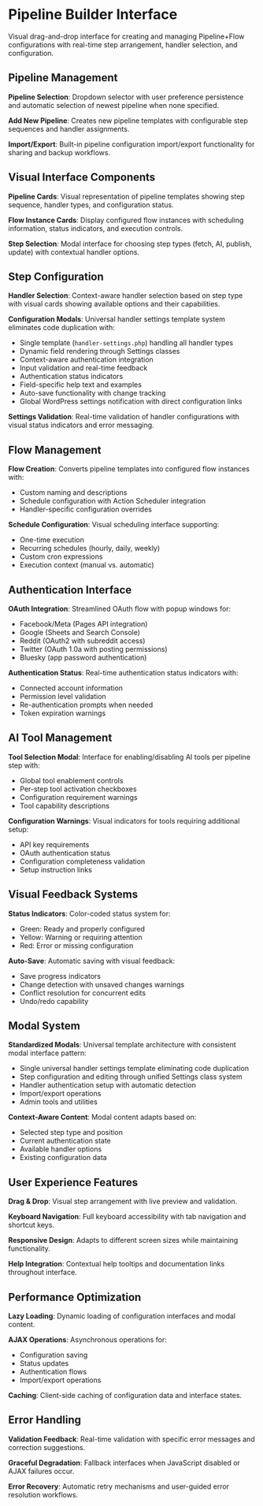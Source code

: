 # Pipeline Builder Interface

Visual drag-and-drop interface for creating and managing Pipeline+Flow configurations with real-time step arrangement, handler selection, and configuration.

## Pipeline Management

**Pipeline Selection**: Dropdown selector with user preference persistence and automatic selection of newest pipeline when none specified.

**Add New Pipeline**: Creates new pipeline templates with configurable step sequences and handler assignments.

**Import/Export**: Built-in pipeline configuration import/export functionality for sharing and backup workflows.

## Visual Interface Components

**Pipeline Cards**: Visual representation of pipeline templates showing step sequence, handler types, and configuration status.

**Flow Instance Cards**: Display configured flow instances with scheduling information, status indicators, and execution controls.

**Step Selection**: Modal interface for choosing step types (fetch, AI, publish, update) with contextual handler options.

## Step Configuration

**Handler Selection**: Context-aware handler selection based on step type with visual cards showing available options and their capabilities.

**Configuration Modals**: Universal handler settings template system eliminates code duplication with:
- Single template (`handler-settings.php`) handling all handler types
- Dynamic field rendering through Settings classes
- Context-aware authentication integration
- Input validation and real-time feedback
- Authentication status indicators
- Field-specific help text and examples
- Auto-save functionality with change tracking
- Global WordPress settings notification with direct configuration links

**Settings Validation**: Real-time validation of handler configurations with visual status indicators and error messaging.

## Flow Management

**Flow Creation**: Converts pipeline templates into configured flow instances with:
- Custom naming and descriptions
- Schedule configuration with Action Scheduler integration
- Handler-specific configuration overrides

**Schedule Configuration**: Visual scheduling interface supporting:
- One-time execution
- Recurring schedules (hourly, daily, weekly)
- Custom cron expressions
- Execution context (manual vs. automatic)

## Authentication Interface

**OAuth Integration**: Streamlined OAuth flow with popup windows for:
- Facebook/Meta (Pages API integration)
- Google (Sheets and Search Console)
- Reddit (OAuth2 with subreddit access)
- Twitter (OAuth 1.0a with posting permissions)
- Bluesky (app password authentication)

**Authentication Status**: Real-time authentication status indicators with:
- Connected account information
- Permission level validation
- Re-authentication prompts when needed
- Token expiration warnings

## AI Tool Management

**Tool Selection Modal**: Interface for enabling/disabling AI tools per pipeline step with:
- Global tool enablement controls
- Per-step tool activation checkboxes
- Configuration requirement warnings
- Tool capability descriptions

**Configuration Warnings**: Visual indicators for tools requiring additional setup:
- API key requirements
- OAuth authentication status
- Configuration completeness validation
- Setup instruction links

## Visual Feedback Systems

**Status Indicators**: Color-coded status system for:
- Green: Ready and properly configured
- Yellow: Warning or requiring attention
- Red: Error or missing configuration

**Auto-Save**: Automatic saving with visual feedback:
- Save progress indicators
- Change detection with unsaved changes warnings
- Conflict resolution for concurrent edits
- Undo/redo capability

## Modal System

**Standardized Modals**: Universal template architecture with consistent modal interface pattern:
- Single universal handler settings template eliminating code duplication
- Step configuration and editing through unified Settings class system
- Handler authentication setup with automatic detection
- Import/export operations
- Admin tools and utilities

**Context-Aware Content**: Modal content adapts based on:
- Selected step type and position
- Current authentication state
- Available handler options
- Existing configuration data

## User Experience Features

**Drag & Drop**: Visual step arrangement with live preview and validation.

**Keyboard Navigation**: Full keyboard accessibility with tab navigation and shortcut keys.

**Responsive Design**: Adapts to different screen sizes while maintaining functionality.

**Help Integration**: Contextual help tooltips and documentation links throughout interface.

## Performance Optimization

**Lazy Loading**: Dynamic loading of configuration interfaces and modal content.

**AJAX Operations**: Asynchronous operations for:
- Configuration saving
- Status updates
- Authentication flows
- Import/export operations

**Caching**: Client-side caching of configuration data and interface states.

## Error Handling

**Validation Feedback**: Real-time validation with specific error messages and correction suggestions.

**Graceful Degradation**: Fallback interfaces when JavaScript disabled or AJAX failures occur.

**Error Recovery**: Automatic retry mechanisms and user-guided error resolution workflows.